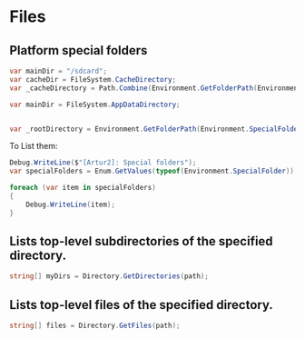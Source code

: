 # Files

## Platform special folders

```cs
var mainDir = "/sdcard";
var cacheDir = FileSystem.CacheDirectory;
var _cacheDirectory = Path.Combine(Environment.GetFolderPath(Environment.SpecialFolder.MyDocuments), "..", "cache");

var mainDir = FileSystem.AppDataDirectory;


var _rootDirectory = Environment.GetFolderPath(Environment.SpecialFolder.MyDocuments);
```

To List them:

```cs
Debug.WriteLine($"[Artur2]: Special folders");
var specialFolders = Enum.GetValues(typeof(Environment.SpecialFolder)).Cast<Environment.SpecialFolder>();

foreach (var item in specialFolders)
{
    Debug.WriteLine(item); 
}
```

## Lists top-level subdirectories of the specified directory.

```cs
string[] myDirs = Directory.GetDirectories(path);
```

## Lists top-level files of the specified directory.

```cs
string[] files = Directory.GetFiles(path);
```
